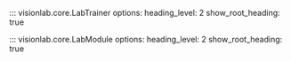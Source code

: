 ::: visionlab.core.LabTrainer
    options:
      heading_level: 2
      show_root_heading: true


::: visionlab.core.LabModule
    options:
      heading_level: 2
      show_root_heading: true